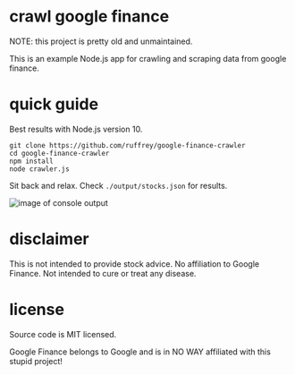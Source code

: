 # crawl google finance

NOTE: this project is pretty old and unmaintained.

This is an example Node.js app for crawling and scraping data from google finance.

# quick guide

Best results with Node.js version 10.


    git clone https://github.com/ruffrey/google-finance-crawler
    cd google-finance-crawler
    npm install
    node crawler.js

Sit back and relax. Check `./output/stocks.json` for results.

![image of console output](http://i.imgur.com/Q3o7RUR.png)


# disclaimer

This is not intended to provide stock advice. No affiliation to Google Finance. Not intended to cure or treat any disease.

# license

Source code is MIT licensed.

Google Finance belongs to Google and is in NO WAY affiliated with this stupid project!
